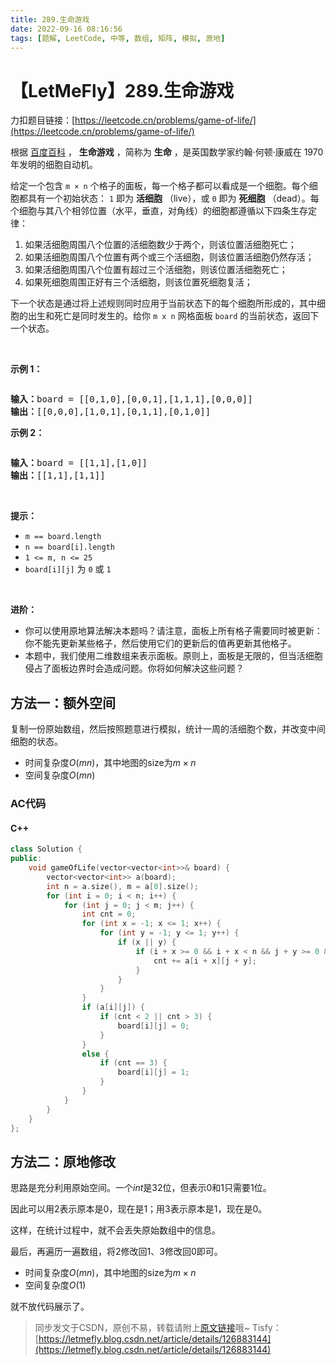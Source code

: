```yaml
---
title: 289.生命游戏
date: 2022-09-16 08:16:56
tags: [题解, LeetCode, 中等, 数组, 矩阵, 模拟, 原地]
---
```


# 【LetMeFly】289.生命游戏

力扣题目链接：[https://leetcode.cn/problems/game-of-life/](https://leetcode.cn/problems/game-of-life/)

<p>根据&nbsp;<a href="https://baike.baidu.com/item/%E7%94%9F%E5%91%BD%E6%B8%B8%E6%88%8F/2926434?fr=aladdin" target="_blank">百度百科</a>&nbsp;，&nbsp;<strong>生命游戏</strong>&nbsp;，简称为 <strong>生命</strong> ，是英国数学家约翰·何顿·康威在 1970 年发明的细胞自动机。</p>

<p>给定一个包含 <code>m × n</code>&nbsp;个格子的面板，每一个格子都可以看成是一个细胞。每个细胞都具有一个初始状态： <code>1</code> 即为 <strong>活细胞</strong> （live），或 <code>0</code> 即为 <strong>死细胞</strong> （dead）。每个细胞与其八个相邻位置（水平，垂直，对角线）的细胞都遵循以下四条生存定律：</p>

<ol>
	<li>如果活细胞周围八个位置的活细胞数少于两个，则该位置活细胞死亡；</li>
	<li>如果活细胞周围八个位置有两个或三个活细胞，则该位置活细胞仍然存活；</li>
	<li>如果活细胞周围八个位置有超过三个活细胞，则该位置活细胞死亡；</li>
	<li>如果死细胞周围正好有三个活细胞，则该位置死细胞复活；</li>
</ol>

<p>下一个状态是通过将上述规则同时应用于当前状态下的每个细胞所形成的，其中细胞的出生和死亡是同时发生的。给你 <code>m x n</code> 网格面板 <code>board</code> 的当前状态，返回下一个状态。</p>

<p>&nbsp;</p>

<p><strong>示例 1：</strong></p>
<img alt="" src="https://assets.leetcode.com/uploads/2020/12/26/grid1.jpg" />
<pre>
<strong>输入：</strong>board = [[0,1,0],[0,0,1],[1,1,1],[0,0,0]]
<strong>输出：</strong>[[0,0,0],[1,0,1],[0,1,1],[0,1,0]]
</pre>

<p><strong>示例 2：</strong></p>
<img alt="" src="https://assets.leetcode.com/uploads/2020/12/26/grid2.jpg" />
<pre>
<strong>输入：</strong>board = [[1,1],[1,0]]
<strong>输出：</strong>[[1,1],[1,1]]
</pre>

<p>&nbsp;</p>

<p><strong>提示：</strong></p>

<ul>
	<li><code>m == board.length</code></li>
	<li><code>n == board[i].length</code></li>
	<li><code>1 &lt;= m, n &lt;= 25</code></li>
	<li><code>board[i][j]</code> 为 <code>0</code> 或 <code>1</code></li>
</ul>

<p>&nbsp;</p>

<p><strong>进阶：</strong></p>

<ul>
	<li>你可以使用原地算法解决本题吗？请注意，面板上所有格子需要同时被更新：你不能先更新某些格子，然后使用它们的更新后的值再更新其他格子。</li>
	<li>本题中，我们使用二维数组来表示面板。原则上，面板是无限的，但当活细胞侵占了面板边界时会造成问题。你将如何解决这些问题？</li>
</ul>


    
## 方法一：额外空间

复制一份原始数组，然后按照题意进行模拟，统计一周的活细胞个数，并改变中间细胞的状态。

+ 时间复杂度$O(mn)$，其中地图的size为$m\times n$
+ 空间复杂度$O(mn)$

### AC代码

#### C++

```cpp
class Solution {
public:
    void gameOfLife(vector<vector<int>>& board) {
        vector<vector<int>> a(board);
        int n = a.size(), m = a[0].size();
        for (int i = 0; i < n; i++) {
            for (int j = 0; j < m; j++) {
                int cnt = 0;
                for (int x = -1; x <= 1; x++) {
                    for (int y = -1; y <= 1; y++) {
                        if (x || y) {
                            if (i + x >= 0 && i + x < n && j + y >= 0 && j + y < m) {
                                cnt += a[i + x][j + y];
                            }
                        }
                    }
                }
                if (a[i][j]) {
                    if (cnt < 2 || cnt > 3) {
                        board[i][j] = 0;
                    }
                }
                else {
                    if (cnt == 3) {
                        board[i][j] = 1;
                    }
                }
            }
        }
    }
};
```

## 方法二：原地修改

思路是充分利用原始空间。一个$int$是32位，但表示$0$和$1$只需要1位。

因此可以用$2$表示原本是$0$，现在是$1$；用$3$表示原本是$1$，现在是$0$。

这样，在统计过程中，就不会丢失原始数组中的信息。

最后，再遍历一遍数组，将$2$修改回$1$、$3$修改回$0$即可。

+ 时间复杂度$O(mn)$，其中地图的size为$m\times n$
+ 空间复杂度$O(1)$

就不放代码展示了。

> 同步发文于CSDN，原创不易，转载请附上[原文链接](https://blog.letmefly.xyz/2022/09/16/LeetCode%200289.%E7%94%9F%E5%91%BD%E6%B8%B8%E6%88%8F/)哦~
> Tisfy：[https://letmefly.blog.csdn.net/article/details/126883144](https://letmefly.blog.csdn.net/article/details/126883144)
